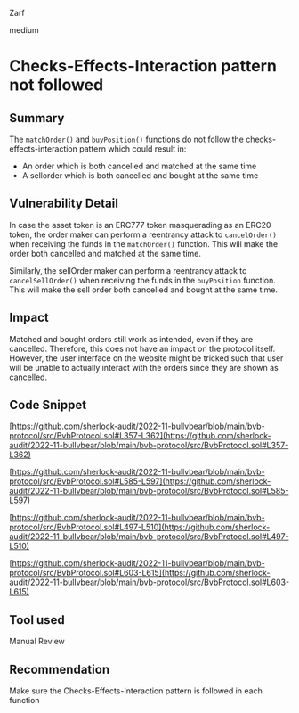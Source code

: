 Zarf

medium

# Checks-Effects-Interaction pattern not followed

## Summary

The `matchOrder()` and `buyPosition()` functions do not follow the checks-effects-interaction pattern which could result in:

- An order which is both cancelled and matched at the same time
- A sellorder which is both cancelled and bought at the same time

## Vulnerability Detail

In case the asset token is an ERC777 token masquerading as an ERC20 token, the order maker can perform a reentrancy attack to `cancelOrder()` when receiving the funds in the `matchOrder()` function. This will make the order both cancelled and matched at the same time.

Similarly, the sellOrder maker can perform a reentrancy attack to `cancelSellOrder()` when receiving the funds in the `buyPosition` function. This will make the sell order both cancelled and bought at the same time.

## Impact

Matched and bought orders still work as intended, even if they are cancelled. Therefore, this does not have an impact on the protocol itself. However, the user interface on the website might be tricked such that user will be unable to actually interact with the orders since they are shown as cancelled.

## Code Snippet

[https://github.com/sherlock-audit/2022-11-bullvbear/blob/main/bvb-protocol/src/BvbProtocol.sol#L357-L362](https://github.com/sherlock-audit/2022-11-bullvbear/blob/main/bvb-protocol/src/BvbProtocol.sol#L357-L362)

[https://github.com/sherlock-audit/2022-11-bullvbear/blob/main/bvb-protocol/src/BvbProtocol.sol#L585-L597](https://github.com/sherlock-audit/2022-11-bullvbear/blob/main/bvb-protocol/src/BvbProtocol.sol#L585-L597)

[https://github.com/sherlock-audit/2022-11-bullvbear/blob/main/bvb-protocol/src/BvbProtocol.sol#L497-L510](https://github.com/sherlock-audit/2022-11-bullvbear/blob/main/bvb-protocol/src/BvbProtocol.sol#L497-L510)

[https://github.com/sherlock-audit/2022-11-bullvbear/blob/main/bvb-protocol/src/BvbProtocol.sol#L603-L615](https://github.com/sherlock-audit/2022-11-bullvbear/blob/main/bvb-protocol/src/BvbProtocol.sol#L603-L615)

## Tool used

Manual Review

## Recommendation

Make sure the Checks-Effects-Interaction pattern is followed in each function